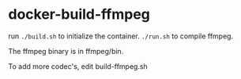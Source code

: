 docker-build-ffmpeg
========

run ```./build.sh``` to initialize the container.
```./run.sh``` to compile ffmpeg.

The ffmpeg binary is in ffmpeg/bin.

To add more codec's, edit build-ffmpeg.sh
